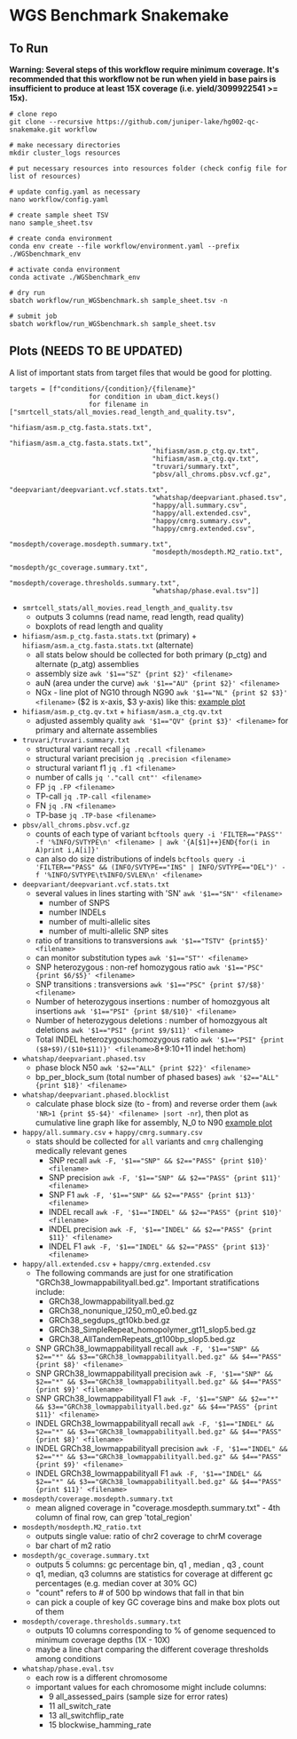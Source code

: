 # WGS Benchmark Snakemake

## To Run

**Warning: Several steps of this workflow require minimum coverage. It's recommended that this workflow not be run when yield in base pairs is insufficient to produce at least 15X coverage (i.e. yield/3099922541 >= 15x).**

```text
# clone repo
git clone --recursive https://github.com/juniper-lake/hg002-qc-snakemake.git workflow

# make necessary directories
mkdir cluster_logs resources

# put necessary resources into resources folder (check config file for list of resources)

# update config.yaml as necessary
nano workflow/config.yaml

# create sample sheet TSV
nano sample_sheet.tsv

# create conda environment
conda env create --file workflow/environment.yaml --prefix ./WGSbenchmark_env

# activate conda environment
conda activate ./WGSbenchmark_env

# dry run
sbatch workflow/run_WGSbenchmark.sh sample_sheet.tsv -n

# submit job
sbatch workflow/run_WGSbenchmark.sh sample_sheet.tsv
```

## Plots (NEEDS TO BE UPDATED)

A list of important stats from target files that would be good for plotting.

```text
targets = [f"conditions/{condition}/{filename}"
                    for condition in ubam_dict.keys()
                    for filename in ["smrtcell_stats/all_movies.read_length_and_quality.tsv",
                                    "hifiasm/asm.p_ctg.fasta.stats.txt",
                                    "hifiasm/asm.a_ctg.fasta.stats.txt",
                                    "hifiasm/asm.p_ctg.qv.txt",
                                    "hifiasm/asm.a_ctg.qv.txt",
                                    "truvari/summary.txt",
                                    "pbsv/all_chroms.pbsv.vcf.gz",
                                    "deepvariant/deepvariant.vcf.stats.txt",
                                    "whatshap/deepvariant.phased.tsv",
                                    "happy/all.summary.csv",
                                    "happy/all.extended.csv",
                                    "happy/cmrg.summary.csv",
                                    "happy/cmrg.extended.csv",
                                    "mosdepth/coverage.mosdepth.summary.txt",
                                    "mosdepth/mosdepth.M2_ratio.txt",
                                    "mosdepth/gc_coverage.summary.txt",
                                    "mosdepth/coverage.thresholds.summary.txt",
                                    "whatshap/phase.eval.tsv"]]
```

- `smrtcell_stats/all_movies.read_length_and_quality.tsv`
  - outputs 3 columns (read name, read length, read quality)
  - boxplots of read length and quality
- `hifiasm/asm.p_ctg.fasta.stats.txt` (primary) + `hifiasm/asm.a_ctg.fasta.stats.txt` (alternate)
  - all stats below should be collected for both primary (p_ctg) and alternate (p_atg) assemblies
  - assembly size `awk '$1=="SZ" {print $2}' <filename>`
  - auN (area under the curve) `awk '$1=="AU" {print $2}' <filename>`
  - NGx - line plot of NG10 through NG90 `awk '$1=="NL" {print $2 $3}' <filename>` ($2 is x-axis, $3 y-axis) like this: [example plot](http://lh3.github.io/2020/04/08/a-new-metric-on-assembly-contiguity)
- `hifiasm/asm.p_ctg.qv.txt` + `hifiasm/asm.a_ctg.qv.txt`
  - adjusted assembly quality `awk '$1=="QV" {print $3}' <filename>` for primary and alternate assemblies
- `truvari/truvari.summary.txt`
  - structural variant recall `jq .recall <filename>`
  - structural variant precision `jq .precision <filename>`
  - structural variant f1 `jq .f1 <filename>`
  - number of calls `jq '."call cnt"' <filename>`
  - FP `jq .FP <filename>`
  - TP-call `jq .TP-call <filename>`
  - FN `jq .FN <filename>`
  - TP-base `jq .TP-base <filename>`
- `pbsv/all_chroms.pbsv.vcf.gz`
  - counts of each type of variant `bcftools query -i 'FILTER=="PASS"' -f '%INFO/SVTYPE\n' <filename> | awk '{A[$1]++}END{for(i in A)print i,A[i]}'`
  - can also do size distributions of indels `bcftools query -i 'FILTER=="PASS" && (INFO/SVTYPE=="INS" | INFO/SVTYPE=="DEL")' -f '%INFO/SVTYPE\t%INFO/SVLEN\n' <filename>`
- `deepvariant/deepvariant.vcf.stats.txt`
  - several values in lines starting with 'SN' `awk '$1=="SN"' <filename>`
    - number of SNPS
    - number INDELs
    - number of multi-allelic sites
    - number of multi-allelic SNP sites
  - ratio of transitions to transversions `awk '$1=="TSTV" {print$5}' <filename>`
  - can monitor substitution types `awk '$1=="ST"' <filename>`
  - SNP heterozygous : non-ref homozygous ratio `awk '$1=="PSC" {print $6/$5}' <filename>`
  - SNP transitions : transversions `awk '$1=="PSC" {print $7/$8}' <filename>`
  - Number of heterozygous insertions : number of homozgyous alt insertions `awk '$1=="PSI" {print $8/$10}' <filename>`
  - Number of heterozygous deletions : number of homozgyous alt deletions `awk '$1=="PSI" {print $9/$11}' <filename>`
  - Total INDEL heterozygous:homozygous ratio `awk '$1=="PSI" {print ($8+$9)/($10+$11)}' <filename>`8+9:10+11 indel het:hom)
- `whatshap/deepvariant.phased.tsv`
  - phase block N50 `awk '$2=="ALL" {print $22}' <filename>`
  - bp_per_block_sum (total number of phased bases) `awk '$2=="ALL" {print $18}' <filename>`
- `whatshap/deepvariant.phased.blocklist`
  - calculate phase block size (to - from) and reverse order them (`awk 'NR>1 {print $5-$4}' <filename> |sort -nr`), then plot as cumulative line graph like for assembly, N_0 to N90 [example plot](http://lh3.github.io/2020/04/08/a-new-metric-on-assembly-contiguity)
- `happy/all.summary.csv` + `happy/cmrg.summary.csv`
  - stats should be collected for `all` variants and `cmrg` challenging medically relevant genes
    - SNP recall `awk -F, '$1=="SNP" && $2=="PASS" {print $10}' <filename>`
    - SNP precision `awk -F, '$1=="SNP" && $2=="PASS" {print $11}' <filename>`
    - SNP F1 `awk -F, '$1=="SNP" && $2=="PASS" {print $13}' <filename>`
    - INDEL recall `awk -F, '$1=="INDEL" && $2=="PASS" {print $10}' <filename>`
    - INDEL precision `awk -F, '$1=="INDEL" && $2=="PASS" {print $11}' <filename>`
    - INDEL F1 `awk -F, '$1=="INDEL" && $2=="PASS" {print $13}' <filename>`
- `happy/all.extended.csv` + `happy/cmrg.extended.csv`
  - The following commands are just for one stratification "GRCh38_lowmappabilityall.bed.gz". Important stratifications include:
    - GRCh38_lowmappabilityall.bed.gz
    - GRCh38_nonunique_l250_m0_e0.bed.gz
    - GRCh38_segdups_gt10kb.bed.gz
    - GRCh38_SimpleRepeat_homopolymer_gt11_slop5.bed.gz
    - GRCh38_AllTandemRepeats_gt100bp_slop5.bed.gz
  - SNP GRCh38_lowmappabilityall recall `awk -F, '$1=="SNP" && $2=="*" && $3=="GRCh38_lowmappabilityall.bed.gz" && $4=="PASS" {print $8}' <filename>`
  - SNP GRCh38_lowmappabilityall precision `awk -F, '$1=="SNP" && $2=="*" && $3=="GRCh38_lowmappabilityall.bed.gz" && $4=="PASS" {print $9}' <filename>`
  - SNP GRCh38_lowmappabilityall F1 `awk -F, '$1=="SNP" && $2=="*" && $3=="GRCh38_lowmappabilityall.bed.gz" && $4=="PASS" {print $11}' <filename>` 
  - INDEL GRCh38_lowmappabilityall recall `awk -F, '$1=="INDEL" && $2=="*" && $3=="GRCh38_lowmappabilityall.bed.gz" && $4=="PASS" {print $8}' <filename>`
  - INDEL GRCh38_lowmappabilityall precision `awk -F, '$1=="INDEL" && $2=="*" && $3=="GRCh38_lowmappabilityall.bed.gz" && $4=="PASS" {print $9}' <filename>`
  - INDEL GRCh38_lowmappabilityall F1 `awk -F, '$1=="INDEL" && $2=="*" && $3=="GRCh38_lowmappabilityall.bed.gz" && $4=="PASS" {print $11}' <filename>`
- `mosdepth/coverage.mosdepth.summary.txt`
  - mean aligned coverage in "coverage.mosdepth.summary.txt" - 4th column of final row, can grep 'total_region'
- `mosdepth/mosdepth.M2_ratio.txt`
  - outputs single value: ratio of chr2 coverage to chrM coverage
  - bar chart of m2 ratio
- `mosdepth/gc_coverage.summary.txt`
  - outputs 5 columns: gc percentage bin, q1 , median , q3 , count
  - q1, median, q3 columns are statistics for coverage at different gc percentages (e.g. median cover at 30% GC)
  - "count" refers to # of 500 bp windows that fall in that bin
  - can pick a couple of key GC coverage bins and make box plots out of them
- `mosdepth/coverage.thresholds.summary.txt`
  - outputs 10 columns corresponding to % of genome sequenced to minimum coverage depths (1X - 10X)
  - maybe a line chart comparing the different coverage thresholds among conditions
- `whatshap/phase.eval.tsv`
  - each row is a different chromosome
  - important values for each chromosome might include columns:
    - 9  all_assessed_pairs (sample size for error rates)
    - 11  all_switch_rate
    - 13  all_switchflip_rate
    - 15  blockwise_hamming_rate
